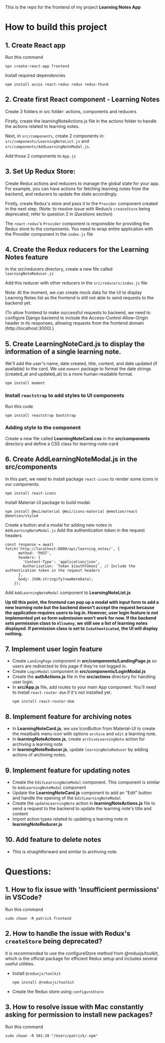 This is the repo for the frontend of my project **Learning Notes App**

# How to build this project

## 1. Create React app
Run this command
```
npx create-react-app frontend
```

Install required dependencies

```
npm install axios react-redux redux redux-thunk
```

## 2. Create first React component - Learning Notes
Create 3 folders in src folder: actions, components and reducers

Firstly, create the learningNoteActions.js file in the actions folder to handle the actions related to learning notes.

Next, in `src/components`, create 2 components in: `src/components/LearningNoteList.js` and `src/components/AddLearningNoteModal.js`.

Add those 2 components to `App.js`

## 3. Set Up Redux Store:
Create Redux actions and reducers to manage the global state for your app. For example, you can have actions for fetching learning notes from the backend, and reducers to update the state accordingly.

Firstly, create Redux's store and pass it to the `Provider` component created in the next step. (Note: to resolve issue with Redux/s `createStore` being deprecated, refer to question 2 in *Questions* section)

The `react-redux`'s `Provider` component is responsible for providing the Redux store to the components. You need to wrap entire application with the Provider component in the `index.js` file

## 4. Create the Redux reducers for the Learning Notes feature
In the src/reducers directory, create a new file called `learningNoteReducer.js`

Add this reducer with other reducers in the `src/reducers/index.js` file

Note: At the moment, we can create mock data for the UI to display Learning Notes list as the frontend is still not able to send requests to the backend yet.

(To allow frontend to make successful requests to backend, we need to configure Django backend to include the Access-Control-Allow-Origin header in its responses, allowing requests from the frontend domain (http://localhost:3000).)

## 5. Create **LearningNoteCard.js** to display the information of a single learning note.
We'll add the user's name, date created, title, content, and date updated (if available) to the card.
We use `moment` package to format the date strings (created_at and updated_at) to a more human-readable format.

```
npm install moment
```

### Install `reactstrap` to add styles to UI components
Run this code
```
npm install reactstrap bootstrap

```

### Adding style to the component
Create a new file called **LearningNoteCard.css** in the **src/components** directory and define a CSS class for learning-note-card

## 6. Create **AddLearningNoteModal.js** in the **src/components**
In this part, we need to install package `react-icons` to render some icons in our components.
```
npm install react-icons
```

Install Material-UI package to build modal.

```
npm install @mui/material @mui/icons-material @emotion/react @emotion/styled
```

Create a button and a modal for adding new notes in `AddLearningNoteModal.js`
Add the authentication token in the request headers
```
const response = await fetch('http://localhost:8000/api/learning_notes/', {
      method: 'POST',
      headers: {
        'Content-Type': 'application/json',
        Authorization: `Token ${authToken}`, // Include the authentication token in the request headers
      },
      body: JSON.stringify(newNoteData),
    });
```

Add `AddLearningNoteModal` component to **LearningNoteList.js**

**Up till this point, the frontend can pop up a modal with input form to add a new learning note but the backend doesn't accept the request because the application requires users to log in. However, user login feature is not implemented yet so form submission won't work for now. If the backend sets permission class to `AllowAny`, we still see a list of learning notes displayed. If permission class is set to `IsAuthenticated`, the UI will display nothing.**

## 7. Implement user login feature
- Create `LandingPage` component in **src/components/LandingPage.js** so users are redirected to this page if they're not logged in.
- Create `LoginModal` component in **src/components/LoginModal.js**
- Create the **authActions.js** file in the **src/actions** directory for handling user login.
- In **src/App.js** file, add routes to your main App component. You'll need to install `react-router-dom` if it's not installed yet.
     ```
     npm install react-router-dom
     ```

## 8. Implement feature for archiving notes
- In **LearningNoteCard.js**, we use IconButton from Material-UI to create the meatballs menu icon with options `archive` and `edit` a learning note.
- In **learningNoteActions.js**, create `archiveLearningNote` action for archiving a learning note
- In **learningNoteReducer.js**, update `learningNoteReducer` by adding actions of archiving notes.

## 9. Implement feature for updating notes
- Create the `EditLearningNoteModal` component. This component is similar to `AddLearningNoteModal` component
- Update the **LearningNoteCard.js** component to add an "Edit" button and handle the opening of the `EditLearningNoteModal`
- Create the `updateLearningNote` action in **learningNoteActions.js** file to send a request to the backend to update the learning note's title and content
- Import action types related to updating a learning note in **learningNoteReducer.js**

## 10. Add feature to delete notes
- This is straightforward and similar to archiving note

# Questions:
## 1. How to fix issue with 'Insufficient permissions' in VSCode?
Run this command

```
sudo chown -R patrick frontend
```

## 2. How to handle the issue with Redux's `createStore` being deprecated?
It is recommended to use the configureStore method from @reduxjs/toolkit, which is the official package for efficient Redux setup and includes several useful utilities.
- Install `@reduxjs/toolkit`
     ```
     npm install @reduxjs/toolkit
     ```
- Create the Redux store using `configureStore`

## 3. How to resolve issue with Mac constantly asking for permission to install new packages?
Run this command
```
sudo chown -R 501:20 "/Users/patrick/.npm"
```